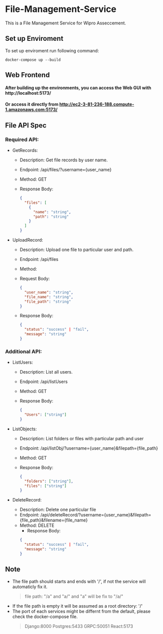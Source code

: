# File-Management-Service

This is a File Management Service for Wipro Asseccement.

## Set up Enviroment

To set up enviroment run following command:

```
docker-compose up --build
```

## Web Frontend

#### After building up the environments, you can access the Web GUI with http://localhost:5173/ 
#### Or access it directly from http://ec2-3-81-236-188.compute-1.amazonaws.com:5173/


## File API Spec

### Required API:

- GetRecords:

  - Description: Get file records by user name.
  - Endpoint: /api/files/?username={user_name}
  - Method: GET
  - Response Body:

    ```json
    {
      "files": [
        {
          "name": "string",
          "path": "string"
        }
      ]
    }
    ```

- UploadRecord:

  - Description: Upload one file to particular user and path.
  - Endpoint: /api/files
  - Method:
  - Request Body:
    ```json
    {
      "user_name": "string",
      "file_name": "string",
      "file_path": "string"
    }
    ```
  - Response Body:

    ```json
    {
      "status": "success" | "fail",
      "message": "string"
    }
    ```

### Additional API:

- ListUsers:

  - Description: List all users.
  - Endpoint: /api/listUsers
  - Method: GET
  - Response Body:

    ```json
    {
      "Users": ["string"]
    }
    ```

- ListObjects:

  - Description: List folders or files with particular path and user
  - Endpoint: /api/listObj/?username={user_name}&filepath={file_path}
  - Method: GET
  - Response Body:

    ```json
    {
      "folders": ["string"],
      "files": ["string"]
    }
    ```

- DeleteRecord:

  - Description: Delete one particular file
  - Endpoint: /api/deleteRecord/?username={user_name}&filepath={file_path}&filename={file_name}
  - Method: DELETE
    - Response Body:
    ```json
    {
      "status": "success" | "fail",
      "message": "string"
    }
    ```

## Note

- The file path should starts and ends with '/', if not the service will automaticly fix it.
  > file path: "/a" and "a/" and "a" will be fix to "/a/"
- If the file path is empty it will be assumed as a root directory: '/'
- The port of each services might be differnt from the default, please check the docker-compose file.
  > Django:8000
  > Postgres:5433
  > GRPC:50051
  > React:5173
